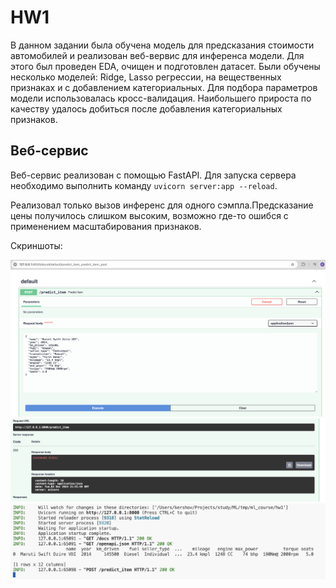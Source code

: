 # HW1

В данном задании была обучена модель для предсказания стоимости автомобилей и реализован веб-вервис для инференса модели. Для этого был проведен EDA, очищен и подготовлен датасет. Были обучены несколько моделей: Ridge, Lasso регрессии, на вещественных признаках и с добавлением категориальных. Для подбора параметров модели использовалась кросс-валидация. Наибольшего прироста по качеству удалось добиться после добавления категориальных признаков.

## Веб-сервис

Веб-сервис реализован с помощью FastAPI. Для запуска сервера необходимо выполнить команду `uvicorn server:app --reload`.

Реализовал только вызов инференс для одного сэмпла.Предсказание цены получилось слишком высоким, возможно где-то ошибся с применением масштабирования признаков. 

Скриншоты:

![image 1](./server_screenshot1.png)
![image 2](./server_screenshot2.png)
![image 3](./server_screenshot3.png)

